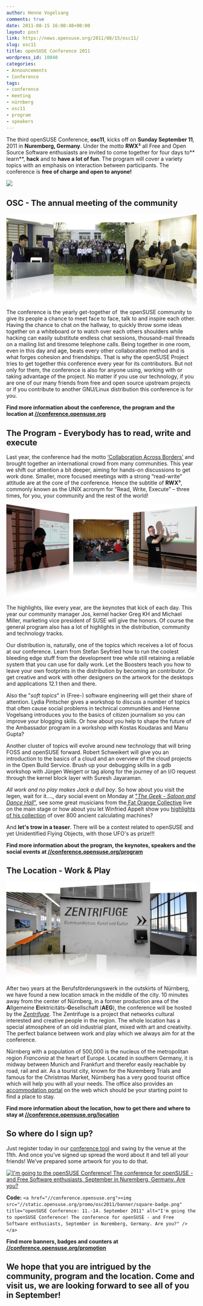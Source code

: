 ```yaml
---
author: Henne Vogelsang
comments: true
date: 2011-08-15 16:00:48+00:00
layout: post
link: https://news.opensuse.org/2011/08/15/osc11/
slug: osc11
title: openSUSE Conference 2011
wordpress_id: 10040
categories:
- Announcements
- Conference
tags:
- conference
- meeting
- nürnberg
- osc11
- program
- speakers
---
```


The third openSUSE Conference, **osc11**, kicks off on **Sunday September 11**,  2011 in **Nuremberg, Germany**. Under the motto **RWX³** all Free and Open Source Software enthusiasts are invited to come  together for four days to** learn**, **hack** and to **have a lot of fun**. The program will cover a variety topics with an emphasis on interaction between participants. The conference is **free of charge and open to anyone!**

[![](/wp-content/uploads/2011/08/register.png)](//conference.opensuse.org/indico//confRegistrationFormDisplay.py/display?confId=2)

<!-- more -->


## OSC - The annual meeting of the community


![community](/wp-content/uploads/2011/08/community.png)
The conference is the yearly get-together of  the openSUSE community to give its people a chance to meet face to face, talk to and inspire each other. Having the chance to chat on the hallway, to quickly throw some ideas together on a whiteboard or to watch over each others shoulders while hacking can easily substitute endless chat sessions, thousand-mail threads on a mailing list and tiresome telephone calls. Being together in one room, even in this day and age, beats every other collaboration method and is what forges cohesion and friendships. That is why the openSUSE Project tries to get together this conference every year for its contributors. But not only for them, the conference is also for anyone using, working with or taking advantage of the project. No matter if you use our technology, if you are one of our many friends from free and open source upstream projects or if you contribute to another GNU/Linux distribution this conference is for you.

**Find more information about the conference, the program and the location at
[//conference.opensuse.org](//conference.opensuse.org)**


## The Program - Everybody has to read, write and execute


Last year, the conference had the motto [‘Collaboration Across Borders’](../?p=5223) and brought together an international crowd from many communities. This year we shift our attention a bit deeper,  aiming for hands-on discussions to get work done. Smaller, more focused  meetings with a strong “read-write” attitude are at the core of the conference. Hence the subtitle of **RWX³**, commonly known as the  UNIX acronym for “Read, Write, Execute” – three times, for you, your  community and the rest of the world!

![](/wp-content/uploads/2010/09/intro.png)

The highlights, like every year, are the keynotes that kick of each day. This year our community manager Jos, kernel hacker Greg KH and Michael Miller, marketing vice president of SUSE will give the honors. Of course the general program also has a lot of highlights in the distribution, community and technology tracks.

Our distribution is, naturally, one of the topics which receives a lot of focus at our conference. Learn from Stefan Seyfried how to run the coolest bleeding edge stuff from the development tree while still retaining a reliable system that you can use for daily work. Let the Boosters teach you how to leave your own footprints in the distribution by becoming an contributor. Or get creative and work with other designers on the artwork for the desktops and applications 12.1 then and there.

Also the "_soft topics_" in (Free-) software engineering will get their share of attention. Lydia Pintscher gives a workshop to discuss a number of topics that often cause social problems in technical communities and Henne Vogelsang introduces you to the basics of citizen journalism so you can improve your blogging skills. Or how about you help to shape the future of the Ambassador program in a workshop with Kostas Koudaras and Manu Gupta?

Another cluster of topics will evolve around new technology that will bring FOSS and openSUSE forward. Robert Schweikert will give you an introduction to the basics of a cloud and an overview of the cloud projects in the Open Build Service. Brush up your debugging skills in a gdb workshop with Jürgen Weigert or tag along for the journey of an I/O request through the kernel block layer with Suresh Jayaraman.

_All work and no play makes Jack a dull boy_. So how about you visit the legen, wait for it...., dary social event on Monday at ["_The Geek - Saloon and Dance Hall_"](//conference.opensuse.org/social-event/), see some great musicians from the[ Fat Orange Collective](//fatorange.de/) live on the main stage or how about you let Winfried Appelt show you [highlights of his collection](/wp-content/uploads/2011/08/winfried.jpg) of over 800 ancient calculating machines?

And **let's trow in a teaser**. There will be a contest related to openSUSE and yet Unidentified Flying Objects, with those UFO's as prize!!!

**Find more information about the program, the keynotes, speakers and the social events at
[//conference.opensuse.org/program](//conference.opensuse.org/program)**


## The Location - Work & Play


![Zentrifuge](/wp-content/uploads/2011/08/location1.png)
After two years at the Berufsförderungswerk [](//www.bfw-nuernberg.de/) in the outskirts of Nürnberg, we have found a new location smack in the middle of the city. 10 minutes away from the center of Nürnberg, in a former production area of the **A**llgemeine **E**lektricitäts-**G**esellschaft (**AEG**), the conference will be hosted by the [_Zentrifuge_](//www.zentrifuge-nuernberg.de/). The Zentrifuge is a project that networks cultural interested and creative people in  the region. The whole location has a special atmosphere of an old industrial plant, mixed with art and creativity. The perfect balance between work and play which we always aim for at the conference.

Nürnberg with a population of 500,000 is the nucleus of the  metropolitan region _Franconia_ at the heart of Europe. Located in southern Germany, it is midway between Munich and Frankfurt and therefor easily reachable by road, rail and air. As a tourist city, known for the Nuremberg Trials and famous for the Christmas Market, Nürnberg has a very good tourist office which will help you with all your needs. The office also provides an [accommodation portal](//tourismus.nuernberg.de/v06/no_cache/en/book-order/hotel-search-booking.html) on the web which should be your starting point to find a place to stay.

**Find more information about the location, how to get there and where to stay at
[//conference.opensuse.org/location](//conference.opensuse.org/location)**


## So where do I sign up?


Just register today in our [conference tool](//conference.opensuse.org/indico//confRegistrationFormDisplay.py?confId=2) and swing by the venue at the 11th. And once you’ve signed up spread the word about it and tell all your friends! We’ve prepared some artwork for you to do that.

[![I'm going to the openSUSE Conference! The conference for openSUSE - and Free Software enthusiasts, September in Nuremberg, Germany. Are you?](//static.opensuse.org/promo/osc2011/banner/square-badge.png)](//conference.opensuse.org)

**Code:**
`<a href="//conference.opensuse.org"><img src="//static.opensuse.org/promo/osc2011/banner/square-badge.png" title="openSUSE Conference: 11.-14. September 2011" alt="I'm going the to openSUSE Conference! The conference for openSUSE - and Free Software enthusiasts, September in Nuremberg, Germany. Are you?" /></a>`

**Find more banners, badges and counters at
[//conference.opensuse.org/promotion](//conference.opensuse.org/promotion)**


## We hope that you are intrigued by the community, program and the location. Come and visit us, we are looking forward to see all of you in September!
